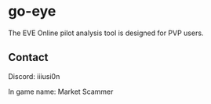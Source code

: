 # go-eye
The EVE Online pilot analysis tool is designed for PVP users.

## Contact
Discord: iiiusi0n

In game name: Market Scammer
